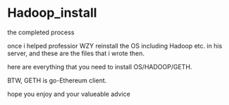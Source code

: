 # Hadoop_install
the completed process 

once i helped professior WZY reinstall the OS including Hadoop etc. in his server, and these are the files that i wrote then.

here are everything that you need to install OS/HADOOP/GETH.

BTW, GETH is go-Ethereum client.

hope you enjoy and your valueable advice
